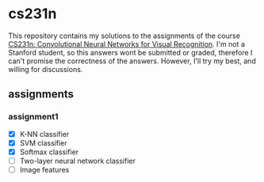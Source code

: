 # cs231n
This repository contains my solutions to the assignments of the course [CS231n: Convolutional Neural Networks for Visual Recognition](http://cs231n.stanford.edu/).
I'm not a Stanford student, so this answers wont be submitted or graded, therefore I can't promise the correctness of the answers.
However, I'll try my best, and willing for discussions.

## assignments
### assignment1
- [x] K-NN classifier
- [x] SVM classifier
- [x] Softmax classifier
- [ ] Two-layer neural network classifier
- [ ] Image features

